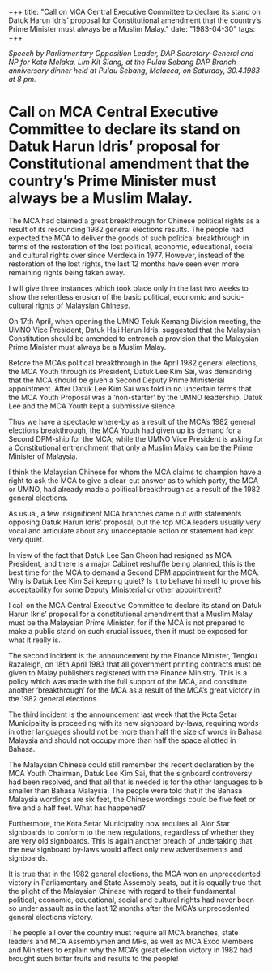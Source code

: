 +++ 
title: "Call on MCA Central Executive Committee to declare its stand on Datuk Harun Idris’ proposal for Constitutional amendment that the country’s Prime Minister must always be a Muslim Malay."
date: "1983-04-30"
tags:
+++

_Speech by Parliamentary Opposition Leader, DAP Secretary-General and NP for Kota Melaka, Lim Kit Siang, at the Pulau Sebang DAP Branch anniversary dinner held at Pulau Sebang, Malacca, on Saturday, 30.4.1983 at 8 pm._

# Call on MCA Central Executive Committee to declare its stand on Datuk Harun Idris’ proposal for Constitutional amendment that the country’s Prime Minister must always be a Muslim Malay.

The MCA had claimed a great breakthrough for Chinese political rights as a result of its resounding 1982 general elections results. The people had expected the MCA to deliver the goods of such political breakthrough in terms of the restoration of the lost political, economic, educational, social and cultural rights over since Merdeka in 1977. However, instead of the restoration of the lost rights, the last 12 months have seen even more remaining rights being taken away.</u>

I will give three instances which took place only in the last two weeks to show the relentless erosion of the basic political, economic and socio-cultural rights of Malaysian Chinese.

On 17th April, when opening the UMNO Teluk Kemang Division meeting, the UMNO Vice President, Datuk Haji Harun Idris, suggested that the Malaysian Constitution should be amended to entrench a provision that the Malaysian Prime Minister must always be a Muslim Malay.

Before the MCA’s political breakthrough in the April 1982 general elections, the MCA Youth through its President, Datuk Lee Kim Sai, was demanding that the MCA should be given a Second Deputy Prime Ministerial appointment. After Datuk Lee Kim Sai was told in no uncertain terms that the MCA Youth Proposal was a ‘non-starter’ by the UMNO leadership, Datuk Lee and the MCA Youth kept a submissive silence.

Thus we have a spectacle where-by as a result of the MCA’s 1982 general elections breakthrough, the MCA Youth had given up its demand for a Second DPM-ship for the MCA; while the UMNO Vice President is asking for a Constitutional entrenchment that only a Muslim Malay can be the Prime Minister of Malaysia.

I think the Malaysian Chinese for whom the MCA claims to champion have a right to ask the MCA to give a clear-cut answer as to which party, the MCA or UMNO, had already made a political breakthrough as a result of the 1982 general elections.

As usual, a few insignificent MCA branches came out with statements opposing Datuk Harun Idris’ proposal, but the top MCA leaders usually very vocal and articulate about any unacceptable action or statement had kept very quiet.

In view of the fact that Datuk Lee San Choon had resigned as MCA President, and there is a major Cabinet reshuffle being planned, this is the best time for the MCA to demand a Second DPM appointment for the MCA. Why is Datuk Lee Kim Sai keeping quiet? Is it to behave himself to prove his acceptability for some Deputy Ministerial or other appointment?

I call on the MCA Central Executive Committee to declare its stand on Datuk Harun Ikris’ proposal for a constitutional amendment that a Muslim Malay must be the Malaysian Prime Minister, for if the MCA is not prepared to make a public stand on such crucial issues, then it must be exposed for what it really is.

The second incident is the announcement by the Finance Minister, Tengku Razaleigh, on 18th April 1983 that all government printing contracts must be given to Malay publishers registered with the Finance Ministry. This is a policy which was made with the full support of the MCA, and constitute another ‘breakthrough’ for the MCA as a result of the MCA’s great victory in the 1982 general elections.

The third incident is the announcement last week that the Kota Setar Municipality is proceeding with its new signboard by-laws, requiring words in other languages should not be more than half the size of words in Bahasa Malaysia and should not occupy more than half the space allotted in Bahasa.

The Malaysian Chinese could still remember the recent declaration by the MCA Youth Chairman, Datuk Lee Kim Sai, that the signboard controversy had been resolved, and that all that is needed is for the other languages to b smaller than Bahasa Malaysia. The people were told that if the Bahasa Malaysia wordings are six feet, the Chinese wordings could be five feet or five and a half feet. What has happened?

Furthermore, the Kota Setar Municipality now requires all Alor Star signboards to conform to the new regulations, regardless of whether they are very old signboards. This is again another breach of undertaking that the new signboard by-laws would affect only new advertisements and signboards.

It is true that in the 1982 general elections, the MCA won an unprecedented victory in Parliamentary and State Assembly seats, but it is equally true that the plight of the Malaysian Chinese with regard to their fundamental political, economic, educational, social and cultural rights had never been so under assault as in the last 12 months after the MCA’s unprecedented general elections victory.

The people all over the country must require all MCA branches, state leaders and MCA Assemblymen and MPs, as well as MCA Exco Members and Ministers to explain why the MCA’s great election victory in 1982 had brought such bitter fruits and results to the people!
 
